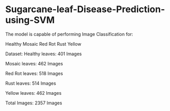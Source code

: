 # Sugarcane-leaf-Disease-Prediction-using-SVM

The model is capable of performing Image Classification for: 

Healthy 
Mosaic
Red Rot
Rust
Yellow

Dataset:
Healthy leaves: 401 Images

Mosaic leaves: 462 Images

Red Rot leaves: 518 Images

Rust leaves: 514 Images

Yellow leaves: 462 Images


Total Images: 2357 Images
